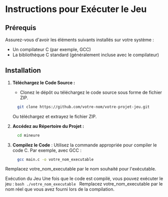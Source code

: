# Instructions pour Exécuter le Jeu

## Prérequis

Assurez-vous d'avoir les éléments suivants installés sur votre système :

- Un compilateur C (par exemple, GCC)
- La bibliothèque C standard (généralement incluse avec le compilateur)

## Installation

1. **Téléchargez le Code Source :**
   - Clonez le dépôt ou téléchargez le code source sous forme de fichier ZIP.
     
    ```bash
      git clone https://github.com/votre-nom/votre-projet-jeu.git
    ```
   Ou téléchargez et extrayez le fichier ZIP.

2. **Accédez au Répertoire du Projet :**

    ```bash
      cd mineure
    ```
3. **Compilez le Code** :
Utilisez la commande appropriée pour compiler le code C. Par exemple, avec GCC :

    ```bash
      gcc main.c -o votre_nom_executable
    ```
Remplacez votre_nom_executable par le nom souhaité pour l'exécutable.

Exécution du Jeu
Une fois que le code est compilé, vous pouvez exécuter le jeu :
    ```bash
      ./votre_nom_executable
    ```
Remplacez votre_nom_executable par le nom réel que vous avez fourni lors de la compilation.
